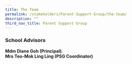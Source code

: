 ```yaml
---
title: The Team
permalink: /stakeholders/Parent-Support-Group/the-team/
description: ""
third_nav_title: Parent Support Group
---
```

### School Advisors

**Mdm Diane Goh (Principal)**.  
**Mrs Teo-Mok Ling Ling (PSG Coordinator)**
